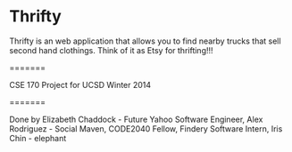 Thrifty
=======


Thrifty is an web application that allows you to find nearby trucks that sell second hand clothings. Think of it as Etsy for thrifting!!!

=======

CSE 170 Project for UCSD Winter 2014


=======


Done by Elizabeth Chaddock - Future Yahoo Software Engineer, Alex Rodriguez - Social Maven, CODE2040 Fellow, Findery Software Intern, Iris Chin - elephant
